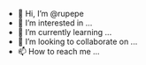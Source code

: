 - 👋 Hi, I’m @rupepe
- 👀 I’m interested in ...
- 🌱 I’m currently learning ...
- 💞️ I’m looking to collaborate on ...
- 📫 How to reach me ...

<!---
rupepe/rupepe is a ✨ special ✨ repository because its `README.md` (this file) appears on your GitHub profile.
You can click the Preview link to take a look at your changes.
--->
